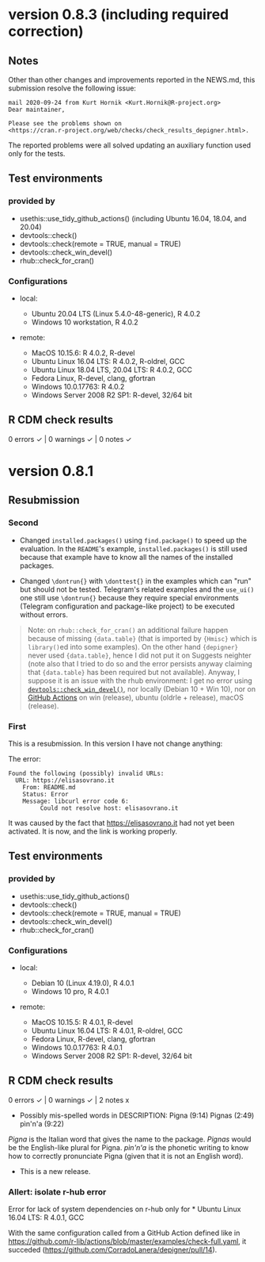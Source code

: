 # version 0.8.3 (including required correction)

## Notes

Other than other changes and improvements reported in the NEWS.md, this submission resolve the following issue:

    mail 2020-09-24 from Kurt Hornik <Kurt.Hornik@R-project.org>
    Dear maintainer,

    Please see the problems shown on
    <https://cran.r-project.org/web/checks/check_results_depigner.html>.

The reported problems were all solved updating an auxiliary function used only for the tests.

## Test environments

### provided by

-   usethis::use\_tidy\_github\_actions() (including Ubuntu 16.04,
      18.04, and 20.04)
-   devtools::check()
-   devtools::check(remote = TRUE, manual = TRUE)
-   devtools::check\_win\_devel()
-   rhub::check\_for\_cran()

### Configurations

-   local:

    -   Ubuntu 20.04 LTS (Linux 5.4.0-48-generic), R 4.0.2
    -   Windows 10 workstation, R 4.0.2

-   remote:

    -   MacOS 10.15.6: R 4.0.2, R-devel
    -   Ubuntu Linux 16.04 LTS: R 4.0.2, R-oldrel, GCC
    -   Ubuntu Linux 18.04 LTS, 20.04 LTS: R 4.0.2, GCC
    -   Fedora Linux, R-devel, clang, gfortran
    -   Windows 10.0.17763: R 4.0.2
    -   Windows Server 2008 R2 SP1: R-devel, 32/64 bit

## R CDM check results

0 errors ✓ \| 0 warnings ✓ \| 0 notes ✓

# version 0.8.1

## Resubmission

### Second

-   Changed `installed.packages()` using `find.package()` to speed up the evaluation. In the `README`'s example, `installed.packages()` is still used because that example have to know all the names of the installed packages.

-   Changed `\dontrun{}` with `\donttest{}` in the examples which can "run" but should not be tested. Telegram's related examples and the `use_ui()` one still use `\dontrun{}` because they require special environments (Telegram configuration and package-like project) to be executed without errors.

> Note: on `rhub::check_for_cran()` an additional failure happen because of missing `{data.table}` (that is imported by `{Hmisc}` which is `library()`ed into some examples). On the other hand `{depigner}` never used `{data.table}`, hence I did not put it on Suggests neighter (note also that I tried to do so and the error persists anyway claiming that `{data.table}` has been required but not available). Anyway, I suppose it is an issue with the rhub environment: I get no error using [`devtools::check_win_devel()`](https://win-builder.r-project.org/7M0tU8X02QGt), nor locally (Debian 10 + Win 10), nor on [GitHub Actions](https://github.com/CorradoLanera/depigner/actions/runs/147626935) on win (release), ubuntu (oldrle + release), macOS (release).

### First

This is a resubmission. In this version I have not change anything:

The error:

    Found the following (possibly) invalid URLs:
      URL: https://elisasovrano.it
        From: README.md
        Status: Error
        Message: libcurl error code 6:
             Could not resolve host: elisasovrano.it

It was caused by the fact that <https://elisasovrano.it> had not yet been activated. It is now, and the link is working properly.

## Test environments

### provided by

-   usethis::use\_tidy\_github\_actions()
-   devtools::check()
-   devtools::check(remote = TRUE, manual = TRUE)
-   devtools::check\_win\_devel()
-   rhub::check\_for\_cran()

### Configurations

-   local:

    -   Debian 10 (Linux 4.19.0), R 4.0.1
    -   Windows 10 pro, R 4.0.1

-   remote:

    -   MacOS 10.15.5: R 4.0.1, R-devel
    -   Ubuntu Linux 16.04 LTS: R 4.0.1, R-oldrel, GCC
    -   Fedora Linux, R-devel, clang, gfortran
    -   Windows 10.0.17763: R 4.0.1
    -   Windows Server 2008 R2 SP1: R-devel, 32/64 bit

## R CDM check results

0 errors ✓ \| 0 warnings ✓ \| 2 notes x

-   Possibly mis-spelled words in DESCRIPTION: Pigna (9:14) Pignas (2:49) pìn'n'a (9:22)

*Pigna* is the Italian word that gives the name to the package. *Pignas* would be the English-like plural for Pigna. *pìn'n'a* is the phonetic writing to know how to correctly pronunciate Pigna (given that it is not an English word).

-   This is a new release.

### Allert: isolate r-hub error

Error for lack of system dependencies on r-hub only for \* Ubuntu Linux 16.04 LTS: R 4.0.1, GCC

With the same configuration called from a GitHub Action defined like in <https://github.com/r-lib/actions/blob/master/examples/check-full.yaml>, it succeded (<https://github.com/CorradoLanera/depigner/pull/14>).

